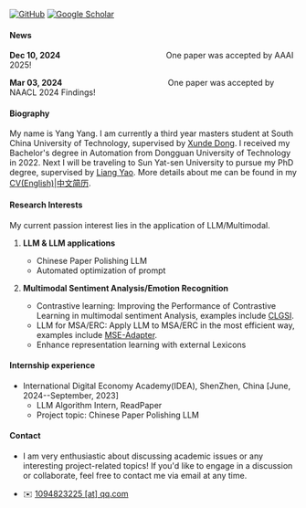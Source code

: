 

[![GitHub](https://img.shields.io/badge/GitHub-%23121011?style=for-the-badge&logo=github&logoColor=white)](https://github.com/AZYoung233)
[![Google Scholar](https://img.shields.io/badge/Google%20Scholar-%230A4D92?style=for-the-badge&logo=googlescholar&logoColor=white)](https://scholar.google.com/citations?user=ueMAa5wAAAAJ&hl=zh-CN)



#### News

<!-- <strong style="color:red;"><strong>I’m actively looking for 25Fall/26Spring MLLM/LLM PhD Opportunity.</strong></strong> If you need a reliable student who is familiar with <strong style="color:red;"><strong>LLM </strong></strong> with <strong style="color:red;"><strong>good industry experiences</strong></strong>, feel free to <a href="#contact-info">Contact Me</a>! -->


<strong>Dec 10, 2024</strong>
&nbsp;&nbsp;&nbsp;&nbsp;&nbsp;&nbsp;&nbsp;&nbsp;&nbsp;&nbsp;&nbsp;&nbsp;&nbsp;&nbsp;&nbsp;&nbsp;&nbsp;&nbsp;&nbsp;&nbsp;&nbsp;&nbsp;&nbsp;&nbsp;&nbsp;&nbsp;&nbsp;&nbsp;&nbsp;&nbsp;&nbsp;&nbsp;&nbsp;&nbsp;&nbsp;&nbsp;&nbsp;&nbsp;&nbsp;&nbsp;&nbsp;&nbsp;&nbsp;&nbsp;&nbsp;
One paper was accepted by AAAI 2025!

<strong>Mar 03, 2024</strong>
&nbsp;&nbsp;&nbsp;&nbsp;&nbsp;&nbsp;&nbsp;&nbsp;&nbsp;&nbsp;&nbsp;&nbsp;&nbsp;&nbsp;&nbsp;&nbsp;&nbsp;&nbsp;&nbsp;&nbsp;&nbsp;&nbsp;&nbsp;&nbsp;&nbsp;&nbsp;&nbsp;&nbsp;&nbsp;&nbsp;&nbsp;&nbsp;&nbsp;&nbsp;&nbsp;&nbsp;&nbsp;&nbsp;&nbsp;&nbsp;&nbsp;&nbsp;&nbsp;&nbsp;&nbsp;
One paper was accepted by NAACL 2024 Findings!


#### Biography

My name is Yang Yang. I am currently a third year masters student at South China University of Technology, supervised by [Xunde Dong](https://yanzhao.scut.edu.cn/ExpertInfo.aspx?zjbh=ngYfGNMTwMEvAqET7FVqsQ==). I received my Bachelor's degree in Automation from Dongguan University of Technology in 2022. Next I will be traveling to Sun Yat-sen University to pursue my PhD degree, supervised by [Liang Yao](https://yao8839836.github.io/). More details about me can be found in my [CV(English)](https://azyoung233.github.io/young2001.github.io/contents/My_cv.pdf)|[中文简历](https://azyoung233.github.io/young2001.github.io/contents/My_cv_zh.pdf).

#### Research Interests

My current passion interest lies in the application of LLM/Multimodal.

1. <strong><strong>LLM & LLM applications</strong></strong> 
    * Chinese Paper Polishing LLM
    * Automated optimization of prompt

2. <strong><strong>Multimodal Sentiment Analysis/Emotion Recognition</strong></strong> 
    * Contrastive learning: Improving the Performance of Contrastive Learning in multimodal sentiment Analysis, examples include [CLGSI](https://github.com/AZYoung233/CLGSI).
    * LLM for MSA/ERC: Apply LLM to MSA/ERC in the most efficient way, examples include [MSE-Adapter](https://github.com/AZYoung233/MSE-Adapter). 
    * Enhance representation learning with external Lexicons

#### Internship experience

* International Digital Economy Academy(IDEA), ShenZhen, China      [June, 2024--September, 2023]
    * LLM Algorithm Intern, ReadPaper
    * Project topic: Chinese Paper Polishing LLM



#### Contact<p id="contact-info"></p>

* </strong></strong>I am very enthusiastic about discussing academic issues or any interesting project-related topics! </strong></strong> If you'd like to engage in a discussion or collaborate, feel free to contact me via email at any time. 

* ✉️ [1094823225 [at] qq.com](mailto:1094823225@qq.com)
